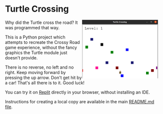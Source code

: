 # Turtle Crossing

<img src="https://github.com/ZanClifton/intermediate-python-projects/blob/main/images/turtle-crossing.png" width=250px align=right alt="Turtle Crossing"/>

Why did the Turtle cross the road? It was programmed that way.

This is a Python project which attempts to recreate the Crossy Road game experience, without the fancy graphics the Turtle module just doesn't provide.

There is no reverse, no left and no right. Keep moving forward by pressing the up arrow. Don't get hit by a car! That's all there is to it. Good luck!

You can try it on [Replit](https://replit.com/@ZanClifton/pong?v=1) directly in your browser, without installing an IDE.

Instructions for creating a local copy are available in the main [README.md file](https://github.com/ZanClifton/intermediate-python-projects/blob/main/README.md).
